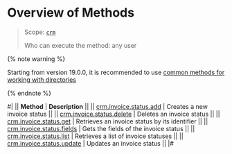 # Overview of Methods

> Scope: [`crm`](../../../scopes/permissions.md)
>
> Who can execute the method: any user

{% note warning %}

Starting from version 19.0.0, it is recommended to use [common methods for working with directories](../../status/index.md)

{% endnote %}

#|
|| **Method** | **Description** ||
|| [crm.invoice.status.add](./crm-invoice-status-add.md) | Creates a new invoice status ||
|| [crm.invoice.status.delete](./crm-invoice-status-delete.md) | Deletes an invoice status ||
|| [crm.invoice.status.get](./crm-invoice-status-get.md) | Retrieves an invoice status by its identifier ||
|| [crm.invoice.status.fields](./crm-invoice-status-fields.md) | Gets the fields of the invoice status ||
|| [crm.invoice.status.list](./crm-invoice-status-list.md) | Retrieves a list of invoice statuses ||
|| [crm.invoice.status.update](./crm-invoice-status-update.md) | Updates an invoice status ||
|#
